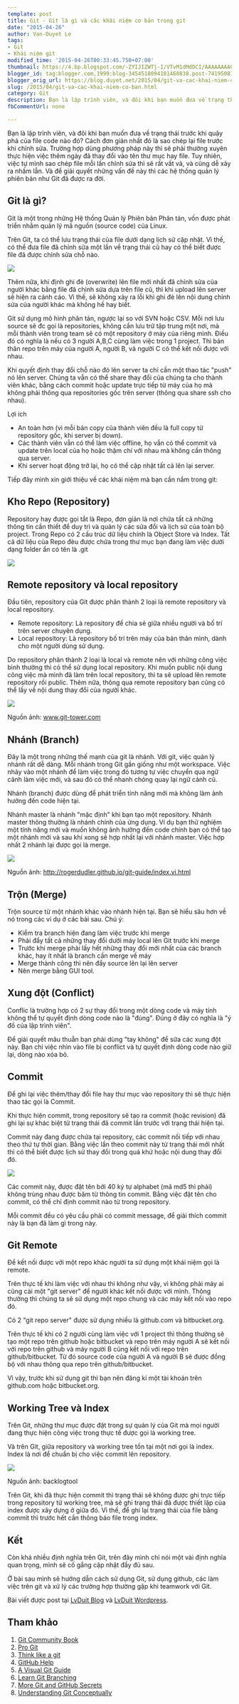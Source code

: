 ```yaml
---
template: post
title: Git - Git là gì và các khái niệm cơ bản trong git
date: "2015-04-26"
author: Van-Duyet Le
tags:
- Git
- Khái niệm git
modified_time: '2015-04-26T00:33:45.750+07:00'
thumbnail: https://4.bp.blogspot.com/-ZYIJIZWTj-I/VTvM1dMdDCI/AAAAAAAACWA/_V9XNOLwkAw/s1600/2color-lightbg%402x.png
blogger_id: tag:blogger.com,1999:blog-3454518094181460838.post-7419508156233320114
blogger_orig_url: https://blog.duyet.net/2015/04/git-va-cac-khai-niem-co-ban.html
slug: /2015/04/git-va-cac-khai-niem-co-ban.html
category: Git
description: Bạn là lập trình viên, và đôi khi bạn muốn đưa về trạng thái trước khi quậy phá của file code nào đó? Cách đơn giản nhất đó là sao chép lại file trước khi chỉnh sửa. Trường hợp dùng phương pháp này thì sẽ phải thường xuyên thực hiện việc thêm ngày đã thay đổi vào tên thư mục hay file. Tuy nhiên, việc tự mình sao chép file mỗi lần chỉnh sửa thì sẽ rất vất vả, và cũng dễ xảy ra nhầm lẫn.
fbCommentUrl: none

---
```


Bạn là lập trình viên, và đôi khi bạn muốn đưa về trạng thái trước khi quậy phá của file code nào đó? Cách đơn giản nhất đó là sao chép lại file trước khi chỉnh sửa. Trường hợp dùng phương pháp này thì sẽ phải thường xuyên thực hiện việc thêm ngày đã thay đổi vào tên thư mục hay file. Tuy nhiên, việc tự mình sao chép file mỗi lần chỉnh sửa thì sẽ rất vất vả, và cũng dễ xảy ra nhầm lẫn.
Và để giải quyết những vấn đề này thì các hệ thống quản lý phiên bản như Git đã được ra đời.

## Git là gì? ##
Git là một trong những Hệ thống Quản lý Phiên bản Phân tán, vốn được phát triển nhằm quản lý mã nguồn (source code) của Linux.

Trên Git, ta có thể lưu trạng thái của file dưới dạng lịch sử cập nhật. Vì thế, có thể đưa file đã chỉnh sửa một lần về trạng thái cũ hay có thể biết được file đã được chỉnh sửa chỗ nào.

![](https://4.bp.blogspot.com/-ZYIJIZWTj-I/VTvM1dMdDCI/AAAAAAAACWA/_V9XNOLwkAw/s1600/2color-lightbg%402x.png)

Thêm nữa, khi định ghi đè (overwrite) lên file mới nhất đã chỉnh sửa của người khác bằng file đã chỉnh sửa dựa trên file cũ, thì khi upload lên server sẽ hiện ra cảnh cáo. Vì thế, sẽ không xảy ra lỗi khi ghi đè lên nội dung chỉnh sửa của người khác mà không hề hay biết.

Git sử dụng mô hình phân tán, ngược lại so với SVN hoặc CSV. Mỗi nơi lưu source sẽ đc gọi là repositories, không cần lưu trữ tập trung một nơi, mà mỗi thành viên trong team sẽ có một repository ở máy của riêng mình.
Điều đó có nghĩa là nếu có 3 người A,B,C cùng làm việc trong 1 project. Thì bản thân repo trên máy của người A, người B, và người C có thể kết nối được với nhau.

Khi quyết định thay đổi chỗ nào đó lên server ta chỉ cần một thao tác "push" nó lên server. Chúng ta vẫn có thể share thay đổi của chúng ta cho thành viên khác, bằng cách commit hoặc update trực tiếp từ máy của họ mà không phải thông qua repositories gốc trên server (thông qua share ssh cho nhau).

Lợi ích

- An toàn hơn (vì mỗi bản copy của thành viên đều là full copy từ repository gốc, khi server bị down).
- Các thành viên vẫn có thể làm việc offline, họ vẫn có thể commit và update trên local của họ hoặc thậm chí với nhau mà không cần thông qua server.
- Khi server hoạt động trở lại, họ có thể cập nhật tất cả lên lại server.

Tiếp đây mình xin giới thiệu về các khái niệm mà bạn cần nắm trong git:

## Kho Repo (Repository) ##
Repository hay được gọi tắt là Repo, đơn giản là nơi chứa tất cả những thông tin cần thiết để duy trì và quản lý các sửa đổi và lịch sử của toàn bộ project. Trong Repo có 2 cấu trúc dữ liệu chính là Object Store và Index. Tất cả dữ liệu của Repo đèu được chứa trong thư mục bạn đang làm việc dưới dạng folder ẩn có tên là .git

![](https://4.bp.blogspot.com/-fC2tMlgfHXo/VTvNssnSP1I/AAAAAAAACWI/C6nTDooFOiE/s1600/git-repo.png)

## Remote repository và local repository ##
Đầu tiên, repository của Git được phân thành 2 loại là remote repository và local repository.

- Remote repository: Là repository để chia sẻ giữa nhiều người và bố trí trên server chuyên dụng.
- Local repository: Là repository bố trí trên máy của bản thân mình, dành cho một người dùng sử dụng.

Do repository phân thành 2 loại là local và remote nên với những công việc bình thường thì có thể sử dụng local repository. Khi muốn public nội dung công việc mà mình đã làm trên local repository, thì ta sẽ upload lên remote repository rồi public. Thêm nữa, thông qua remote repository bạn cũng có thể lấy về nội dung thay đổi của người khác.

![](https://2.bp.blogspot.com/-aBPG-ztqfk0/VTvHH59jZkI/AAAAAAAACVc/eXqR_iG3oys/s1600/basic-remote-workflow.png)

Nguồn ảnh: www.git-tower.com

## Nhánh (Branch) ##
Đây là một trong những thế mạnh của git là nhánh. Với git, việc quản lý nhánh rất dễ dàng. Mỗi nhánh trong Git gần giống như một workspace. Việc nhảy vào một nhánh để làm việc trong đó tương tự việc chuyển qua ngữ cảnh làm việc mới, và sau đó có thể nhanh chóng quay lại ngữ cảnh cũ.

Nhánh (branch) được dùng để phát triển tính năng mới mà không làm ảnh hưởng đến code hiện tại.

Nhánh master là nhánh "mặc định" khi bạn tạo một repository.
Nhánh master thông thường là nhánh chính của ứng dụng. Ví dụ bạn thử nghiệm một tính năng mới và muốn không ảnh hưởng đến code chính bạn có thể tạo một nhánh mới và sau khi xong sẽ hợp nhất lại với nhánh master. Việc hợp nhất 2 nhánh lại được gọi là merge.

![](https://4.bp.blogspot.com/-lwRXq80wt0U/VTvGLbXUrgI/AAAAAAAACVU/ekAhTHuKmBM/s1600/branches.png)

Nguồn ảnh: http://rogerdudler.github.io/git-guide/index.vi.html

## Trộn (Merge) ##
Trộn source từ một nhánh khác vào nhánh hiện tại. Bạn sẽ hiểu sâu hơn về nó trong các ví dụ ở các bài sau.
Chú ý:

- Kiểm tra branch hiện đang làm việc trước khi merge
- Phải đẩy tất cả những thay đổi dưới máy local lên Git trước khi merge
- Trước khi merge phải lấy hết những thay đổi mới nhất của các branch khác, hay ít nhất là branch cần merge về máy
- Merge thành công thì nên đẩy source lên lại lên server
- Nên merge bằng GUI tool.

## Xung đột (Conflict) ##

Conflic là trường hợp có 2 sự thay đổi trong một dòng code và máy tính không thể tự quyết định dòng code nào là "đúng". Đúng ở đây có nghĩa là "ý đồ của lập trình viên".

Để giải quyết mâu thuẫn bạn phải dùng "tay không" để sữa các xung đột này. Bạn chỉ việc nhìn vào file bị conflict và tự quyết định dòng code nào giữ lại, dòng nào xóa bỏ.

## Commit  ##

Để ghi lại việc thêm/thay đổi file hay thư mục vào repository thì sẽ thực hiện thao tác gọi là Commit.

Khi thực hiện commit, trong repository sẽ tạo ra commit (hoặc revision) đã ghi lại sự khác biệt từ trạng thái đã commit lần trước với trạng thái hiện tại.

Commit này đang được chứa tại repository, các commit nối tiếp với nhau theo thứ tự thời gian. Bằng việc lần theo commit này từ trạng thái mới nhất thì có thể biết được lịch sử thay đổi trong quá khứ hoặc nội dung thay đổi đó.

![](https://2.bp.blogspot.com/-ck1jR2dDy6s/VTvIjBktgaI/AAAAAAAACVo/D-_6lpJqojQ/s1600/capture_intro1_3_1.png)

Các commit này, được đặt tên bởi 40 ký tự alphabet (mã md5 thì phải) không trùng nhau được băm từ thông tin commit. Bằng việc đặt tên cho commit, có thể chỉ định commit nào từ trong repository.

Mỗi commit đều có yêu cầu phải có commit message, để giải thích commit này là bạn đã làm gì trong này. 

## Git Remote 

Để kết nối được với một repo khác người ta sử dụng một khái niệm gọi là remote.

Trên thực tế khi làm việc với nhau thì không như vậy, vì không phải máy ai cũng cài một "git server" để người khác kết nối được với mình. Thông thường thì chúng ta sẽ sử dụng một repo chung và các máy kết nối vào repo đó.

Có 2 "git repo server" được sử dụng nhiều là github.com và bitbucket.org. 

Trên thực tế khi có 2 người cùng làm việc với 1 project thì thông thường sẽ tạo một repo trên github hoặc bitbucket và repo trên máy người A sẽ kết nối với repo trên github và máy người B cũng kết nối với repo trên github/bitbucket. Từ đó source code của người A và người B sẽ được đồng bộ với nhau thông qua repo trên github/bitbucket.

Vì vậy, trước khi sử dụng git thì bạn nên đăng kí một tài khoản trên github.com hoặc bitbucket.org.

## Working Tree và Index 

Trên Git, những thư mục được đặt trong sự quản lý của Git mà mọi người đang thực hiện công việc trong thực tế được gọi là working tree.

Và trên Git, giữa repository và working tree tồn tại một nơi gọi là index. Index là nơi để chuẩn bị cho việc commit lên repository.

![](https://2.bp.blogspot.com/-v1OCS7kHYBU/VTvKIXupM-I/AAAAAAAACV0/Mr-2OnCtKT4/s1600/capture_intro1_4_1.png)

Nguồn ảnh: backlogtool

Trên Git, khi đã thực hiện commit thì trạng thái sẽ không được ghi trực tiếp trong repository từ working tree, mà sẽ ghi trạng thái đã được thiết lập của index được xây dựng ở giữa đó. Vì thế, để ghi lại trạng thái của file bằng commit thì trước hết cần thông báo file trong index.

## Kết ##

Còn khá nhiều định nghĩa trên Git, trên đây mình chỉ nói một vài định nghĩa quan trọng, mình sẽ cố gắng cập nhật đầy đủ sau. 

Ở bài sau mình sẽ hướng dẫn cách sử dụng Git, sử dụng github, các làm việc trên git và xử lý các trường hợp thường gặp khi teamwork với Git. 

Bài viết được post tại [LvDuit Blog](https://blog.duyet.net/) và [LvDuit Wordpress](http://lvduit.wordpress.com/).

## Tham khảo  ##

1. [Git Community Book](http://book.git-scm.com/)
2. [Pro Git](http://progit.org/book/)
3. [Think like a git](http://think-like-a-git.net/)
4. [GitHub Help](http://help.github.com/)
5. [A Visual Git Guide](http://marklodato.github.com/visual-git-guide/index-en.html)
6. [Learn Git Branching](http://pcottle.github.io/learnGitBranching/)
7. [More Git and GitHub Secrets](http://zachholman.com/talk/more-git-and-github-secrets/)
8. [Understanding Git Conceptually](http://www.sbf5.com/~cduan/technical/git/)
